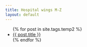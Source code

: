 ```yaml
---
title: Hospital wings M-Z
layout: default
---
```



<ul>
  {% for post in site.tags.temp2 %}
    <li>
	    	<a href="{{ post.url }}">{{ post.title }}</a>
    </li>
  {% endfor %}
</ul>



